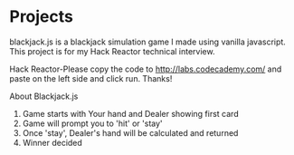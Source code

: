 # Projects


blackjack.js is a blackjack simulation game I made using vanilla javascript.
This project is for my Hack Reactor technical interview.

Hack Reactor-Please copy the code to http://labs.codecademy.com/ and paste on the left side and click run.
Thanks!


About Blackjack.js
1. Game starts with Your hand and Dealer showing first card 
2. Game will prompt you to 'hit' or 'stay' 
3. Once 'stay', Dealer's hand will be calculated and returned 
4. Winner decided 
